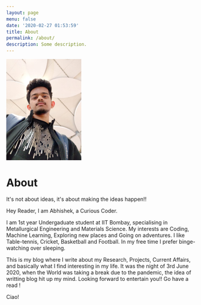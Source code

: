 ```yaml
---
layout: page
menu: false
date: '2020-02-27 01:53:59'
title: About
permalink: /about/
description: Some description.
---
```


<img class="img-rounded" src="/assets/img/uploads/profile.png" alt="Abhishek Pai Angle" width="200">

# About

It's not about ideas, it's about making the ideas happen!!

Hey Reader, I am Abhishek, a Curious Coder. 

I am 1st year Undergaduate student at IIT Bombay, specialising in Metallurgical Engineering and Materials Science. My interests are Coding, Machine Learning, Exploring new places and Going on adventures. I like Table-tennis, Cricket, Basketball and Football. In my free time I prefer binge-watching over sleeping. 

This is my blog where I write about my Research, Projects, Current Affairs, and basically what I find interesting in my life. It was the night of 3rd June 2020, when the World was taking a break due to the pandemic, the idea of writting blog hit up my mind. Looking forward to entertain you!! Go have a read !

Ciao!